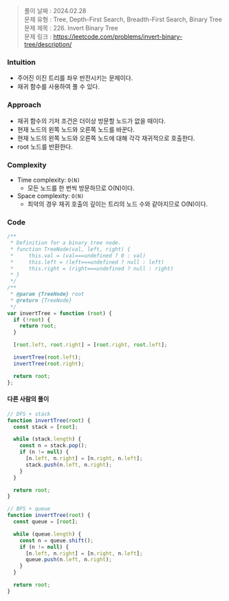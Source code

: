 > 풀이 날짜 : 2024.02.28  
> 문제 유형 : Tree, Depth-First Search, Breadth-First Search, Binary Tree  
> 문제 제목 : 226. Invert Binary Tree  
> 문제 링크 : https://leetcode.com/problems/invert-binary-tree/description/

### Intuition

- 주어진 이진 트리를 좌우 반전시키는 문제이다.
- 재귀 함수를 사용하여 풀 수 있다.

### Approach

- 재귀 함수의 기저 조건은 더이상 방문할 노드가 없을 때이다.
- 현재 노드의 왼쪽 노드와 오른쪽 노드를 바꾼다.
- 현재 노드의 왼쪽 노드와 오른쪽 노드에 대해 각각 재귀적으로 호출한다.
- root 노드를 반환한다.

### Complexity

- Time complexity: `O(N)`
  - 모든 노드를 한 번씩 방문하므로 O(N)이다.
- Space complexity: `O(N)`
  - 최악의 경우 재귀 호출의 깊이는 트리의 노드 수와 같아지므로 O(N)이다.

### Code

```js
/**
 * Definition for a binary tree node.
 * function TreeNode(val, left, right) {
 *     this.val = (val===undefined ? 0 : val)
 *     this.left = (left===undefined ? null : left)
 *     this.right = (right===undefined ? null : right)
 * }
 */
/**
 * @param {TreeNode} root
 * @return {TreeNode}
 */
var invertTree = function (root) {
  if (!root) {
    return root;
  }

  [root.left, root.right] = [root.right, root.left];

  invertTree(root.left);
  invertTree(root.right);

  return root;
};
```

#### 다른 사람의 풀이

```js
// DFS + stack
function invertTree(root) {
  const stack = [root];

  while (stack.length) {
    const n = stack.pop();
    if (n != null) {
      [n.left, n.right] = [n.right, n.left];
      stack.push(n.left, n.right);
    }
  }

  return root;
}

// BFS + queue
function invertTree(root) {
  const queue = [root];

  while (queue.length) {
    const n = queue.shift();
    if (n != null) {
      [n.left, n.right] = [n.right, n.left];
      queue.push(n.left, n.right);
    }
  }

  return root;
}
```
